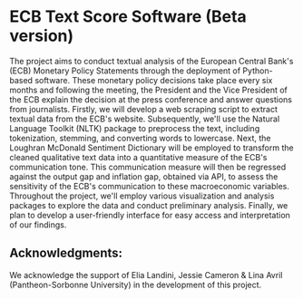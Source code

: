 # ECB Text Score Software (Beta version)
The project aims to conduct textual analysis of the European Central Bank's (ECB) Monetary Policy Statements through the deployment of Python-based software. These monetary policy decisions take place every six months and following the meeting, the President and the Vice President of the ECB explain the decision at the press conference and answer questions from journalists. 
Firstly, we will develop a web scraping script to extract textual data from the ECB's website. Subsequently, we'll use the Natural Language Toolkit (NLTK) package to preprocess the text, including tokenization, stemming, and converting words to lowercase.
Next, the Loughran McDonald Sentiment Dictionary will be employed to transform the cleaned qualitative text data into a quantitative measure of the ECB's communication tone. This communication measure will then be regressed against the output gap and inflation gap, obtained via API, to assess the sensitivity of the ECB's communication to these macroeconomic variables.
Throughout the project, we'll employ various visualization and analysis packages to explore the data and conduct preliminary analysis. Finally, we plan to develop a user-friendly interface for easy access and interpretation of our findings.

## Acknowledgments:
We acknowledge the support of Elia Landini, Jessie Cameron & Lina Avril (Pantheon-Sorbonne University) in the development of this project.
